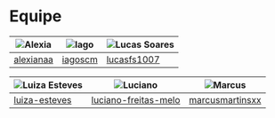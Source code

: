 # Equipe

|![Alexia](https://avatars.githubusercontent.com/u/61877198?v=4)|![Iago](https://github.com/iagoscm.png) | ![Lucas Soares](https://github.com/lucasfs1007.png) |
| - | - | - |
|[alexianaa](https://github.com/alexianaa) | [iagoscm](https://github.com/iagoscm) | [lucasfs1007](https://github.com/lucasfs1007) |


|![Luiza Esteves](https://avatars.githubusercontent.com/u/69515514?v=4) | ![Luciano](https://avatars.githubusercontent.com/u/88516249?v=4) | ![Marcus](https://avatars.githubusercontent.com/u/89209017?v=4)|
| - | - | - |
[luiza-esteves](https://github.com/luiza-esteves) | [luciano-freitas-melo](https://github.com/luciano-freitas-melo) | [marcusmartinsxx](https://github.com/marcusmartinsxx)
